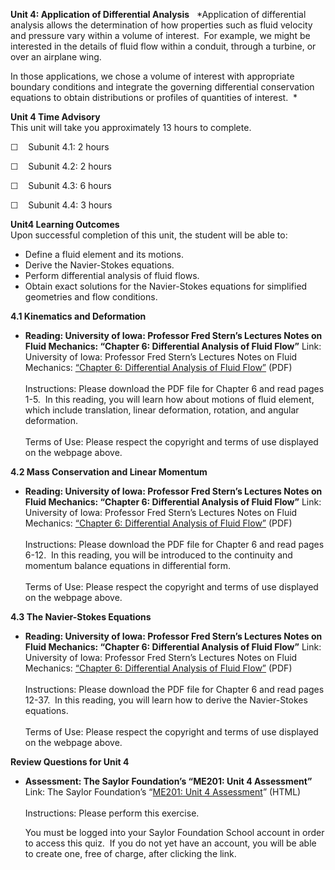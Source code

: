 **Unit 4: Application of Differential Analysis** <span id="4"></span> 
*Application of differential analysis allows the determination of how
properties such as fluid velocity and pressure vary within a volume of
interest.  For example, we might be interested in the details of fluid
flow within a conduit, through a turbine, or over an airplane wing.  
  
 In those applications, we chose a volume of interest with appropriate
boundary conditions and integrate the governing differential
conservation equations to obtain distributions or profiles of quantities
of interest.  * 

**Unit 4 Time Advisory**  
This unit will take you approximately 13 hours to complete.

☐    Subunit 4.1: 2 hours

☐    Subunit 4.2: 2 hours

☐    Subunit 4.3: 6 hours

☐    Subunit 4.4: 3 hours

**Unit4 Learning Outcomes**  
Upon successful completion of this unit, the student will be able to:  
-   Define a fluid element and its motions.
-   Derive the Navier-Stokes equations.
-   Perform differential analysis of fluid flows.
-   Obtain exact solutions for the Navier-Stokes equations for
    simplified geometries and flow conditions.

**4.1 Kinematics and Deformation** <span id="4.1"></span> 
-   **Reading: University of Iowa: Professor Fred Stern’s Lectures Notes
    on Fluid Mechanics: “Chapter 6: Differential Analysis of Fluid
    Flow”**
    Link: University of Iowa: Professor Fred Stern’s Lectures Notes on
    Fluid Mechanics: [“Chapter 6: Differential Analysis of Fluid
    Flow”](http://www.engineering.uiowa.edu/~fluids/) (PDF)  
        
     Instructions: Please download the PDF file for Chapter 6 and read
    pages 1-5.  In this reading, you will learn how about motions of
    fluid element, which include translation, linear deformation,
    rotation, and angular deformation.  
        
     Terms of Use: Please respect the copyright and terms of use
    displayed on the webpage above.

**4.2 Mass Conservation and Linear Momentum** <span id="4.2"></span> 
-   **Reading: University of Iowa: Professor Fred Stern’s Lectures Notes
    on Fluid Mechanics: “Chapter 6: Differential Analysis of Fluid
    Flow”**
    Link: University of Iowa: Professor Fred Stern’s Lectures Notes on
    Fluid Mechanics: [“Chapter 6: Differential Analysis of Fluid
    Flow”](http://www.engineering.uiowa.edu/~fluids/) (PDF)  
        
     Instructions: Please download the PDF file for Chapter 6 and read
    pages 6-12.  In this reading, you will be introduced to the
    continuity and momentum balance equations in differential form.  
        
     Terms of Use: Please respect the copyright and terms of use
    displayed on the webpage above.

**4.3 The Navier-Stokes Equations** <span id="4.3"></span> 
-   **Reading: University of Iowa: Professor Fred Stern’s Lectures Notes
    on Fluid Mechanics: “Chapter 6: Differential Analysis of Fluid
    Flow”**
    Link: University of Iowa: Professor Fred Stern’s Lectures Notes on
    Fluid Mechanics: [“Chapter 6: Differential Analysis of Fluid
    Flow”](http://www.engineering.uiowa.edu/~fluids/) (PDF)  
        
     Instructions: Please download the PDF file for Chapter 6 and read
    pages 12-37.  In this reading, you will learn how to derive the
    Navier-Stokes equations.  
        
     Terms of Use: Please respect the copyright and terms of use
    displayed on the webpage above.

**Review Questions for Unit 4** <span id="4.4"></span> 
-   **Assessment: The Saylor Foundation’s “ME201: Unit 4 Assessment”**
    Link: The Saylor Foundation’s “[ME201: Unit 4
    Assessment](http://school.saylor.org/mod/quiz/view.php?id=970)”
    (HTML)  
        
     Instructions: Please perform this exercise.  
      
     You must be logged into your Saylor Foundation School account in
    order to access this quiz.  If you do not yet have an account, you
    will be able to create one, free of charge, after clicking the
    link.  


